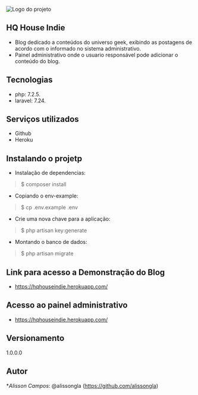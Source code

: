![Logo do projeto](https://hqhouseindie.herokuapp.com/img/logoHQ.png)

## HQ House Indie
- Blog dedicado a conteúdos do universo geek, exibindo as postagens de acordo com o informado no sistema administrativo.
- Painel administrativo onde o usuario responsável pode adicionar o conteúdo do blog.
 
 
## Tecnologias 
 
 - php: 7.2.5.
 - laravel: 7.24.
 
## Serviços utilizados
 
* Github
* Heroku
 
 
## Instalando o projetp
 
* Instalação de dependencias:
>    $ composer install
* Copiando o env-example:
>    $ cp .env.example .env
* Crie uma nova chave para a aplicação:
>    $ php artisan key:generate
* Montando o banco de dados:
>    $ php artisan migrate

## Link para acesso a Demonstração do Blog
- https://hqhouseindie.herokuapp.com/

## Acesso ao painel administrativo
- https://hqhouseindie.herokuapp.com/
 
 
## Versionamento
 
1.0.0.0
 
 
## Autor
 
**Alisson Campos*: @alissongla (https://github.com/alissongla)

